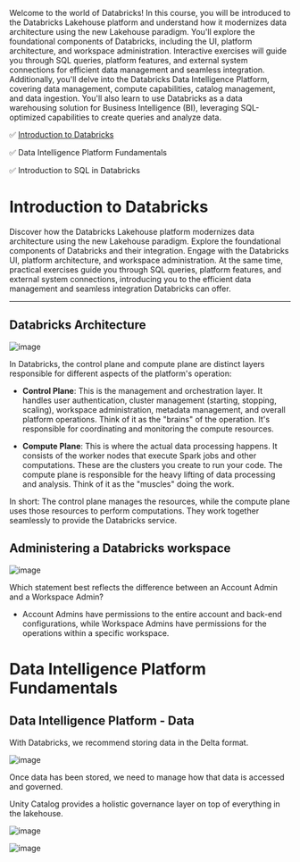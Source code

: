 Welcome to the world of Databricks! In this course, you will be introduced to the Databricks Lakehouse platform and understand how it modernizes data architecture using the new Lakehouse paradigm. You'll explore the foundational components of Databricks, including the UI, platform architecture, and workspace administration. Interactive exercises will guide you through SQL queries, platform features, and external system connections for efficient data management and seamless integration. Additionally, you'll delve into the Databricks Data Intelligence Platform, covering data management, compute capabilities, catalog management, and data ingestion. You'll also learn to use Databricks as a data warehousing solution for Business Intelligence (BI), leveraging SQL-optimized capabilities to create queries and analyze data.

✅ [Introduction to Databricks](https://github.com/janaom/databricks-learning/blob/main/introduction-to-databricks/README.md#introduction-to-databricks)

✅ Data Intelligence Platform Fundamentals

✅ Introduction to SQL in Databricks


# Introduction to Databricks

Discover how the Databricks Lakehouse platform modernizes data architecture using the new Lakehouse paradigm. Explore the foundational components of Databricks and their integration. Engage with the Databricks UI, platform architecture, and workspace administration. At the same time, practical exercises guide you through SQL queries, platform features, and external system connections, introducing you to the efficient data management and seamless integration Databricks can offer.

------------------------

## Databricks Architecture

![image](https://github.com/user-attachments/assets/6f6e7d8f-e34e-4aeb-a860-f92984e96f94)

In Databricks, the control plane and compute plane are distinct layers responsible for different aspects of the platform's operation:

- **Control Plane**: This is the management and orchestration layer. It handles user authentication, cluster management (starting, stopping, scaling), workspace administration, metadata management, and overall platform operations. Think of it as the "brains" of the operation. It's responsible for coordinating and monitoring the compute resources.

- **Compute Plane**: This is where the actual data processing happens. It consists of the worker nodes that execute Spark jobs and other computations. These are the clusters you create to run your code. The compute plane is responsible for the heavy lifting of data processing and analysis. Think of it as the "muscles" doing the work.

In short: The control plane manages the resources, while the compute plane uses those resources to perform computations. They work together seamlessly to provide the Databricks service.

## Administering a Databricks workspace

![image](https://github.com/user-attachments/assets/07aab8d2-8878-4b00-b7ab-21a7483602e6)

Which statement best reflects the difference between an Account Admin and a Workspace Admin?

- Account Admins have permissions to the entire account and back-end configurations, while Workspace Admins have permissions for the operations within a specific workspace.

# Data Intelligence Platform Fundamentals

## Data Intelligence Platform - Data

With Databricks, we recommend storing data in the Delta format.

![image](https://github.com/user-attachments/assets/8e70f0eb-f42c-4e0f-aafe-dd9dc39f37a9)

Once data has been stored, we need to manage how that data is accessed and governed. 

Unity Catalog provides a holistic governance layer on top of everything in the lakehouse.

![image](https://github.com/user-attachments/assets/0786ac8d-cdfa-4221-80f2-144b504d37ca)

![image](https://github.com/user-attachments/assets/2a754e1f-873f-4cf9-9212-3b85dd5c5e09)

